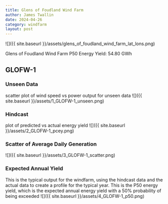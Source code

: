 ```yaml
---
title: Glens of Foudland Wind Farm
author: James Twallin
date: 2024-04-26
category: windfarm
layout: post
---
```

![]({{ site.baseurl }}/assets/glens_of_foudland_wind_farm_lat_lons.png)

Glens of Foudland Wind Farm P50 Energy Yield: 54.80 GWh

GLOFW-1
-------------
### Unseen Data 
scatter plot of wind speed vs power output for unseen data
![]({{ site.baseurl }}/assets/1_GLOFW-1_unseen.png)
### Hindcast 
plot of predicted vs actual energy yield
![]({{ site.baseurl }}/assets/2_GLOFW-1_pcey.png)
### Scatter of Average Daily Generation 

![]({{ site.baseurl }}/assets/3_GLOFW-1_scatter.png)
### Expected Annual Yield 
This is the typical output for the windfarm, using the hindcast data and the actual data to create a profile for the typical year. This is the P50 energy yield, which is the expected annual energy yield with a 50% probability of being exceeded
![]({{ site.baseurl }}/assets/4_GLOFW-1_p50.png)


